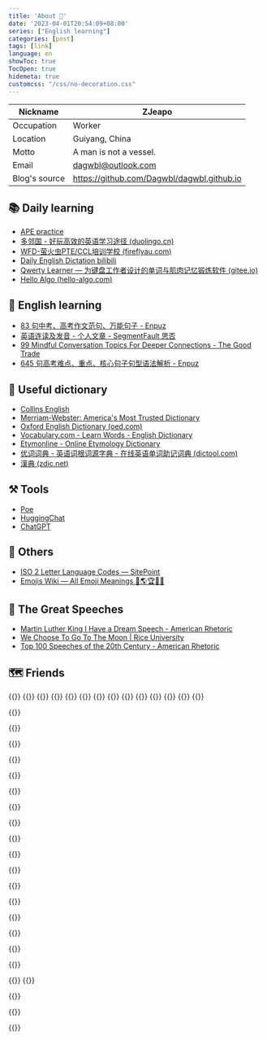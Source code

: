 ```yaml
---
title: 'About 🎉'
date: '2023-04-01T20:54:09+08:00'
series: ["English learning"]
categories: [post]
tags: [link]
language: en
showToc: true
TocOpen: true
hidemeta: true
customcss: "/css/no-decoration.css"
---
```




|Nickname|ZJeapo|
|---|---|
|Occupation|Worker|
|Location|Guiyang, China|
|Motto|A man is not a vessel.|
|Email|dagwbl@outlook.com|
|Blog's source|https://github.com/Dagwbl/dagwbl.github.io|

## 📚 Daily learning

- [APE practice](https://www.ptexj.com/zh-CN/practice)
- [多邻国 - 好玩高效的英语学习途径 (duolingo.cn)](https://www.duolingo.cn/learn)
- [WFD-萤火虫PTE/CCL培训学校 (fireflyau.com)](https://www.fireflyau.com/ptehome/subjectlists?title=Write)
- [Daily English Dictation bilibili](https://www.bilibili.com/video/BV1U7411a7xG/)
- [Qwerty Learner — 为键盘工作者设计的单词与肌肉记忆锻炼软件 (gitee.io)](https://kaiyiwing.gitee.io/qwerty-learner/)
- [Hello Algo (hello-algo.com)](https://www.hello-algo.com/en/)

## 🗽 English learning

- [83 句中考、高考作文范句、万能句子 - Enpuz](https://enpuz.com/article/sentence-list-comps)
- [英语连读及发音 - 个人文章 - SegmentFault 思否](https://segmentfault.com/a/1190000021807407)
- [99 Mindful Conversation Topics For Deeper Connections - The Good Trade](https://www.thegoodtrade.com/features/conversation-topics/)
- [645 句高考难点、重点、核心句子句型语法解析 - Enpuz](https://enpuz.com/article/sentence-list-good)

## 💪 Useful dictionary

- [Collins English](https://www.collinsdictionary.com/dictionary/english/)
- [Merriam-Webster: America's Most Trusted Dictionary](https://www.merriam-webster.com/)
- [Oxford English Dictionary (oed.com)](https://www.oed.com/?tl=true)
- [Vocabulary.com - Learn Words - English Dictionary](https://www.vocabulary.com/)
- [Etymonline - Online Etymology Dictionary](https://www.etymonline.com/)
- [优词词典 - 英语词根词源字典 - 在线英语单词助记词典 (dictool.com)](https://www.dictool.com/)
- [漢典 (zdic.net)](https://www.zdic.net/)

## ⚒️ Tools

- [Poe](https://poe.com/)
- [HuggingChat](https://huggingface.co/chat/)
- [ChatGPT](https://chat.openai.com/chat)

## 👾 Others

- [ISO 2 Letter Language Codes — SitePoint](https://www.sitepoint.com/iso-2-letter-language-codes/)
- [Emojis Wiki — All Emoji Meanings 💪🌎🏆😘🍎](https://emojis.wiki/)

## 🎤 The Great Speeches

- [Martin Luther King I Have a Dream Speech - American Rhetoric](https://www.americanrhetoric.com/speeches/mlkihaveadream.htm)
- [We Choose To Go To The Moon | Rice University](https://www.rice.edu/jfk-speech)
- [Top 100 Speeches of the 20th Century - American Rhetoric](https://www.americanrhetoric.com/newtop100speeches.htm)

## 🗺️ Friends

<!-- {{<friend url="https://dagwbl.github.io/en" name="Jeapo's Blog" logo="https://dagwbl.github.io/favicon/favicon.svg" word="Myself">}} -->

{{<friend url="https://hutusi.com/" name="糊涂说" logo="https://hutusi.com/assets/favicon-32x32.png" word="一个有自己思考的人">}}
{{<friend url="https://limboy.me/" name="Limboy" logo="https://limboy.me/assets/favicon.png" word="在他的 About 页面介绍了很多有意思的人。">}}
{{<friend url="https://catcoding.me/" name="Catcoding" logo="https://catcoding.me/css/images/favicon.ico" word="Yukang，热爱技术，兴趣广泛，并长期参与开源。程序员的喵">}}
{{<friend url="https://conge.livingwithfcs.org/" name="Conge" logo="https://seccdn.libravatar.org/avatar/e0d020a4f4bbda7f9366efa2581d34e7" word="我是清阳，网名 conge。">}}
{{<friend url="https://surmon.me/" name="Surmon" logo="https://surmon.me/favicon.ico" word="Either write something worth reading or do something worth writing.">}}
{{<friend url="https://www.ruanyifeng.com/blog/" name="阮一峰" logo="https://www.ruanyifeng.com/blog/images/person2_s.jpg" word="阮一峰的网络日志">}}
{{<friend url="https://yihui.org/" name="Yihui" logo="https://yihui.org/images/logo.png" word="深情似海，问相逢初度，是何年纪？">}}
{{<friend url="https://pinlyu.com/" name="频率" logo="https://sdn.geekzu.org/avatar/cc763511474fe24ffcc80257fb7cb970?s=256" word="风卷过的起点">}}
{{<friend url="https://caorushizi.cn/" name="士子☀的博客" logo="https://cdn.hashnode.com/res/hashnode/image/upload/v1705245026983/9edb3c07-a30a-4fe3-80eb-c8cdaa505976.jpeg?w=400&h=400&fit=crop&crop=faces&auto=compress,format&format=webp" word="成长是一片天空，有乌云密布也有阳光明媚">}}
{{<friend url="https://iamgodot.com" name="Godot’s Blog" logo="https://iamgodot.com/icons/favicon.ico" word="It’s a Leap of Faith">}}
{{<friend url="https://me.ursb.me" name="Airing 的小屋" logo="https://airing.ursb.me/image/airing-face.png" word="Airing 的小屋">}}
{{<friend url="https://lisenhui.cn" name="凡梦星尘空间站" logo="https://lisenhui.cn/imgs/avatar.png" word="再平凡的人也有属于他的梦想">}}
{{<friend url="https://aiar.site" name="Aiar's Site" logo="https://aiar.site/img/fox_hud635cfbf048e36d32adee3f015a91d0c_6105_300x0_resize_box_3.png" word="愿余生所有的珍惜，都不用失去来懂得">}}
{{<friend url="https://eddy.lu/" name="eddylu" logo="https://eddy.lu/img/Eddy-Clear.png" word="学习、探索和思考的地方">}}

{{<friend url="https://wangyunzi.com/" name="长街短梦" logo="https://wangyunzi.com/usr/themes/beargallery/assets/images/icp.png" word="此行山高路远，我只剩口袋玫瑰一片">}}

{{<collopse title="Other friends">}}

{{<friend url="https://www.sulvblog.cn" name="Sulv's Blog" logo="https://www.sulvblog.cn/img/Q.gif" word="一个记录技术、阅读、生活的博客">}}

{{<friend url="https://taoshu.in" name="涛叔" logo="https://taoshu.in/avatar.jpg" word="个人学习笔记">}}

{{<friend url="https://cnhuazhu.top/" name="花猪" logo="https://gcore.jsdelivr.net/gh/CNhuazhu/Image/avatar.jpg" word="佛系青年">}}

{{<friend url="https://forever97.top" name="未央の童话镇" logo="https://forever97-picture-bed.oss-cn-hangzhou.aliyuncs.com/img/avatar.png" word="在人海里梦游">}}

{{<friend url="https://onektas.top/" name="Onektas" logo="https://onektas.top/img/avatar.webp" word="花开如火，也如寂寞">}}


{{<friend url="https://dvel.me" name="Dvel’s Blog" logo="https://dvel.me/dvel.jpg" word="Less is More">}}


{{<friend url="https://www.bdmcom.cn" name="本当迷博客" logo="https://www.bdmcom.cn/usr/themes/handsome/assets/img/favicon.ico" word="人丑嘴不甜长得唠嗑还没钱的00后博客">}}


{{<friend url="https://mclsk888.top" name="Mclsk888’s Blog" logo="https://picgo-1304285457.cos.ap-guangzhou.myqcloud.com/images/20220201152057.png" word="求知无坦途">}}




{{<friend url="https://kyxie.github.io/zh" name="Kyxie’s Blog" logo="https://kyxie.github.io/Avatar.png" word="Hello World Printer">}}


{{<friend url="https://luckyu.com.cn" name="Luck Dog" logo="https://luckyu.com.cn/img/avatar.jpeg" word="客官请随意">}}


{{<friend url="https://blog.gmcj0816.top/" name="七鳄の学习格" logo="https://blog.gmcj0816.top/img/SeriousWission_TouXiangPic.jpg" word="如果世界多了精彩，每一位都是创造者，大家都是你的观众">}}


{{<friend url="https://nanwish.love" name="墨点白" logo="https://nanormal.oss-cn-hangzhou.aliyuncs.com/blogFile/49705984.jpg" word="不吃罐头的猫咪">}}

{{<friend url="https://coffeelize.top" name="Cheeph’s Blog" logo="https://coffeelize.top/images/cat-avatar.jpg" word="道阻且长，行则将至">}}


{{<friend url="https://zsyyblog.com" name="竹山一叶" logo="https://img.zsyyblog.com/favicon.jpg" word="来了就不想走的小家">}}

{{<friend url="https://blog.hjroyal.top" name="有意栽花花满枝" logo="https://blog.hjroyal.top/img/profile.webp" word="心中有光、点亮生活">}}



{{<friend url="https://ikuns.netlify.app" name="ikun’s blog" logo="https://ikuns.netlify.app/img/logo.png" word="一个日常记录和技术分享博客">}}
{{<friend url="https://blog.fleyx.com" name="FleyX’s Blog" logo="https://blog.fleyx.com/img/icon.jpg" word="热爱技术，热爱生活">}}

{{<friend url="https://wsdjeg.net" name="Eric’s Blog" logo="https://wsdjeg.net/images/me.png" word="时光荏苒，岁月如梭">}}

{{<friend url="https://evex.one" name="Eval EXEC’s Blog" logo="https://avatars.githubusercontent.com/u/46400566?v=4" word="🐺嗷呜～～～">}}

{{</collopse>}}
